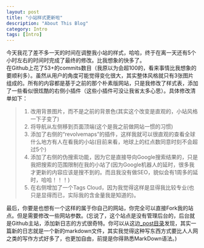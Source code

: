 ```yaml
---
layout: post
title: "小站样式更新啦"
description: "About This Blog"
category: Intro
tags: [Intro]
---
```


今天我花了差不多一天的时间在调整我小站的样式，哈哈，终于在离一天还有5个小时左右的时间时完成了最终的修改。比我想象的快多了。       
在Github上花了53+的commits数目（我原以为会超100的，看来事情比我想象的要顺利多）。虽然从用户的角度可能觉得变化很大，其实整体风格就只有3张图片组成的。所有的内容都是基于之前的那个朴素版网站，只是我修改了样式表，添加了一些看似很炫酷的右侧小插件（这些小插件可没让我省太多心思）。具体修改清单如下：     
>1. 改用背景图片，而不是之前的背景色(其实这个改变是直观的，小站风格一下子变了)      
>2. 将导航从左侧移到页面顶端(这个是我之前做网站一惯的习惯)     
>3.  添加了右侧的“revolvemaps”的插件，这样我就可以很直观的查看全球什么地方有人在看我的小站(目前来看，地球上的红点数同意时刻不会超过5个)     
>4. 添加了右侧的伪搜索功能，因为它是直接导向Google搜索结果的，只是我把搜索的范围限制在我的小站了(因为Google机器人的延时，很多我才更新的内容应该是搜不到的。而且我没有做SEO，貌似会有1周多的延时，哈哈！！！)   
>5. 在右侧增加了一个Tags Cloud，因为我觉得这样是显得我比较专业(也只是显得而已，实际我的含金量我是知道的)。    

最后，你要是也想有一个这样的属于你自己的网站，你完全可以直接Fork我的站点。但是需要修改一些网站参数。(忘说了，这个站点是没有管理后台的，后台就是Github主站，添加新日志的方式很奇特。你可以从这边[_post目录](https://github.com/zhouhao/zhouhao.github.io/tree/master/_posts)发现，其实一篇新的日志就是一个新的markdown文件，其实我觉得这种写东西方式要比人人网之类的写作方式好多了，也更加自由，前提是你得熟悉MarkDown语法。)
